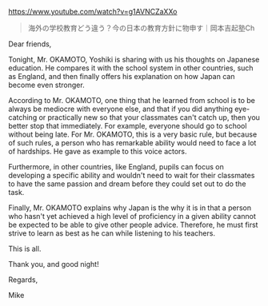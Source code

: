 https://www.youtube.com/watch?v=g1AVNCZaXXo

> 海外の学校教育どう違う？今の日本の教育方針に物申す｜岡本吉起塾Ch 
 
Dear friends,

Tonight, Mr. OKAMOTO, Yoshiki is sharing with us his thoughts on Japanese education. He compares it with the school system in other countries, such as England, and then finally offers his explanation on how Japan can become even stronger.

According to Mr. OKAMOTO, one thing that he learned from school is to be always be mediocre with everyone else, and that if you did anything eye-catching or practically new so that your classmates can't catch up, then you better stop that immediately. For example, everyone should go to school without being late. For Mr. OKAMOTO, this is a very basic rule, but because of such rules, a person who has remarkable ability would need to face a lot of hardships. He gave as example to this voice actors.

Furthermore, in other countries, like England, pupils can focus on developing a specific ability and wouldn't need to wait for their classmates to have the same passion and dream before they could set out to do the task.

Finally, Mr. OKAMOTO explains why Japan is the why it is in that a person who hasn't yet achieved a high level of proficiency in a given ability cannot be expected to be able to give other people advice. Therefore, he must first strive to learn as best as he can while listening to his teachers.

This is all.

Thank you, and good night!

Regards,

Mike
